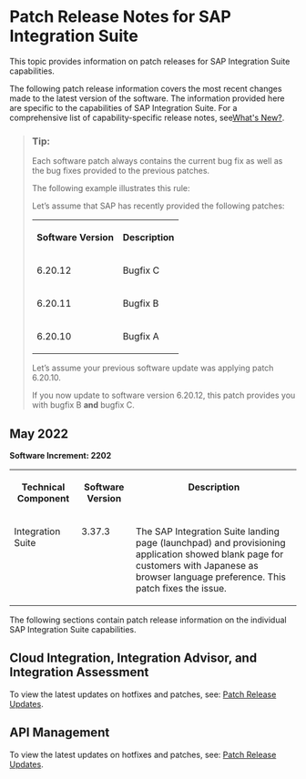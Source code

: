 <!-- loio58595b51441942d2bcf6992080a613d2 -->

# Patch Release Notes for SAP Integration Suite

This topic provides information on patch releases for SAP Integration Suite capabilities.



The following patch release information covers the most recent changes made to the latest version of the software. The information provided here are specific to the capabilities of SAP Integration Suite. For a comprehensive list of capability-specific release notes, see[What's New?](https://help.sap.com/whats-new/5793247a5d5741beb0decc5b7dee1160?locale=en-US).



> ### Tip:  
> Each software patch always contains the current bug fix as well as the bug fixes provided to the previous patches.
> 
> The following example illustrates this rule:
> 
> Let’s assume that SAP has recently provided the following patches:
> 
> 
> <table>
> <tr>
> <th valign="top">
> 
> Software Version
> 
> 
> 
> </th>
> <th valign="top">
> 
> Description
> 
> 
> 
> </th>
> </tr>
> <tr>
> <td valign="top">
> 
> 6.20.12
> 
> 
> 
> </td>
> <td valign="top">
> 
> Bugfix C
> 
> 
> 
> </td>
> </tr>
> <tr>
> <td valign="top">
> 
> 6.20.11
> 
> 
> 
> </td>
> <td valign="top">
> 
> Bugfix B
> 
> 
> 
> </td>
> </tr>
> <tr>
> <td valign="top">
> 
> 6.20.10
> 
> 
> 
> </td>
> <td valign="top">
> 
> Bugfix A
> 
> 
> 
> </td>
> </tr>
> </table>
> 
> Let’s assume your previous software update was applying patch 6.20.10.
> 
> If you now update to software version 6.20.12, this patch provides you with bugfix B **and** bugfix C.



<a name="loio58595b51441942d2bcf6992080a613d2__section_kdc_fqx_2tb"/>

## May 2022

**Software Increment: 2202**


<table>
<tr>
<th valign="top">

Technical Component



</th>
<th valign="top">

Software Version



</th>
<th valign="top">

Description



</th>
</tr>
<tr>
<td valign="top">

Integration Suite



</td>
<td valign="top">

3.37.3



</td>
<td valign="top">

The SAP Integration Suite landing page \(launchpad\) and provisioning application showed blank page for customers with Japanese as browser language preference. This patch fixes the issue.



</td>
</tr>
</table>



The following sections contain patch release information on the individual SAP Integration Suite capabilities.



<a name="loio58595b51441942d2bcf6992080a613d2__section_amg_hmm_1qb"/>

## Cloud Integration, Integration Advisor, and Integration Assessment

To view the latest updates on hotfixes and patches, see: [Patch Release Updates](https://help.sap.com/viewer/368c481cd6954bdfa5d0435479fd4eaf/Cloud/en-US/023a4725bb734f86be8a5625abe54110.html).



<a name="loio58595b51441942d2bcf6992080a613d2__section_emz_n4r_tqb"/>

## API Management

To view the latest updates on hotfixes and patches, see: [Patch Release Updates](https://help.sap.com/viewer/66d066d903c2473f81ec33acfe2ccdb4/Cloud/en-US/6ddd927cbeaa42e384dc903e6002e269.html).

